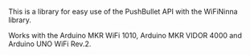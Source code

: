 This is a library for easy use of the PushBullet API with the WiFiNinna library.

Works with the Arduino MKR WiFi 1010, Arduino MKR VIDOR 4000 and Arduino UNO WiFi Rev.2.



